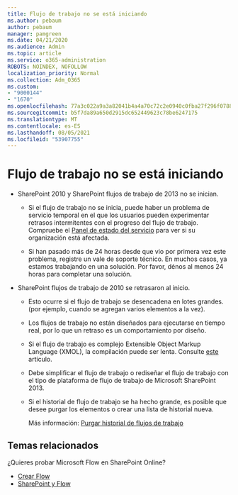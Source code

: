 ```yaml
---
title: Flujo de trabajo no se está iniciando
ms.author: pebaum
author: pebaum
manager: pamgreen
ms.date: 04/21/2020
ms.audience: Admin
ms.topic: article
ms.service: o365-administration
ROBOTS: NOINDEX, NOFOLLOW
localization_priority: Normal
ms.collection: Adm_O365
ms.custom:
- "9000144"
- "1670"
ms.openlocfilehash: 77a3c022a9a3a82041b4a4a70c72c2e0940c0fba27f296f07881e3abebf1e464
ms.sourcegitcommit: b5f7da89a650d2915dc652449623c78be6247175
ms.translationtype: MT
ms.contentlocale: es-ES
ms.lasthandoff: 08/05/2021
ms.locfileid: "53907755"
---
```

# <a name="workflow-is-not-starting"></a>Flujo de trabajo no se está iniciando

- SharePoint 2010 y SharePoint flujos de trabajo de 2013 no se inician.

    - Si el flujo de trabajo no se inicia, puede haber un problema de servicio temporal en el que los usuarios pueden experimentar retrasos intermitentes con el progreso del flujo de trabajo. Compruebe el [Panel de estado del servicio](https://admin.microsoft.com/AdminPortal/Home/servicehealth) para ver si su organización está afectada.

    - Si han pasado más de 24 horas desde que vio por primera vez este problema, registre un vale de soporte técnico. En muchos casos, ya estamos trabajando en una solución. Por favor, dénos al menos 24 horas para completar una solución.

- SharePoint flujos de trabajo de 2010 se retrasaron al inicio.

    - Esto ocurre si el flujo de trabajo se desencadena en lotes grandes. (por ejemplo, cuando se agregan varios elementos a la vez).

    - Los flujos de trabajo no están diseñados para ejecutarse en tiempo real, por lo que un retraso es un comportamiento por diseño.

   -  Si el flujo de trabajo es complejo Extensible Object Markup Language (XMOL), la compilación puede ser lenta. Consulte [este](https://support.microsoft.com//kb/3043697) artículo.

    - Debe simplificar el flujo de trabajo o rediseñar el flujo de trabajo con el tipo de plataforma de flujo de trabajo de Microsoft SharePoint 2013.

    - Si el historial de flujo de trabajo se ha hecho grande, es posible que desee purgar los elementos o crear una lista de historial nueva.

        Más información: [Purgar historial de flujos de trabajo](https://blogs.technet.microsoft.com/marj/2015/08/07/sharepoint-2010-workflows-best-practice-purge-workflow-history-list-items/)


## <a name="related-topics"></a>Temas relacionados
¿Quieres probar Microsoft Flow en SharePoint Online?
- [Crear Flow](https://support.office.com/article/Create-a-flow-for-a-list-or-library-in-SharePoint-Online-or-OneDrive-for-Business-a9c3e03b-0654-46af-a254-20252e580d01) 
- [SharePoint y Flow](https://flow.microsoft.com/blog/sharepoint-and-flow/) 
